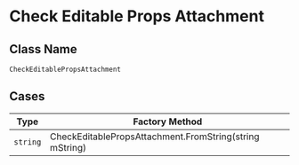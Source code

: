
# Check Editable Props Attachment

## Class Name

`CheckEditablePropsAttachment`

## Cases

| Type | Factory Method |
|  --- | --- |
| `string` | CheckEditablePropsAttachment.FromString(string mString) |

